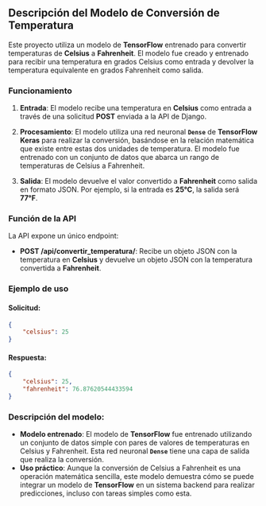 ## Descripción del Modelo de Conversión de Temperatura

Este proyecto utiliza un modelo de **TensorFlow** entrenado para convertir temperaturas de **Celsius** a **Fahrenheit**. El modelo fue creado y entrenado para recibir una temperatura en grados Celsius como entrada y devolver la temperatura equivalente en grados Fahrenheit como salida.

### Funcionamiento

1. **Entrada**: El modelo recibe una temperatura en **Celsius** como entrada a través de una solicitud **POST** enviada a la API de Django.
   
2. **Procesamiento**: El modelo utiliza una red neuronal **`Dense`** de **TensorFlow Keras** para realizar la conversión, basándose en la relación matemática que existe entre estas dos unidades de temperatura. El modelo fue entrenado con un conjunto de datos que abarca un rango de temperaturas de Celsius a Fahrenheit.

3. **Salida**: El modelo devuelve el valor convertido a **Fahrenheit** como salida en formato JSON. Por ejemplo, si la entrada es **25°C**, la salida será **77°F**.

### Función de la API

La API expone un único endpoint:

- **POST /api/convertir_temperatura/**: Recibe un objeto JSON con la temperatura en **Celsius** y devuelve un objeto JSON con la temperatura convertida a **Fahrenheit**.

### Ejemplo de uso

#### Solicitud:

```json
{
    "celsius": 25
}
```
#### Respuesta:

```json
{
    "celsius": 25,
    "fahrenheit": 76.87620544433594
}
```
### **Descripción del modelo**:

- **Modelo entrenado**: El modelo de **TensorFlow** fue entrenado utilizando un conjunto de datos simple con pares de valores de temperaturas en Celsius y Fahrenheit. Esta red neuronal **`Dense`** tiene una capa de salida que realiza la conversión.
- **Uso práctico**: Aunque la conversión de Celsius a Fahrenheit es una operación matemática sencilla, este modelo demuestra cómo se puede integrar un modelo de **TensorFlow** en un sistema backend para realizar predicciones, incluso con tareas simples como esta.
